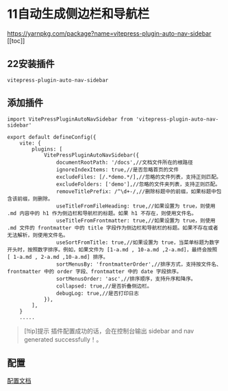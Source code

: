 # 11自动生成侧边栏和导航栏
https://yarnpkg.com/package?name=vitepress-plugin-auto-nav-sidebar
[[toc]]
## 22安装插件
```
vitepress-plugin-auto-nav-sidebar
```
## 添加插件

```
import VitePressPluginAutoNavSidebar from 'vitepress-plugin-auto-nav-sidebar'
 
export default defineConfig({
    vite: {
        plugins: [
            VitePressPluginAutoNavSidebar({
                documentRootPath: '/docs',//文档文件所在的根路径
                ignoreIndexItems: true,//是否忽略首页的文件
                excludeFiles: [/.*demo.*/],//忽略的文件列表，支持正则匹配。
                excludeFolders: ['demo'],//忽略的文件夹列表，支持正则匹配。
                removeTitlePrefix: /^\d+-/,//删除标题中的前缀，如果标题中包含该前缀，则删除。
                useTitleFromFileHeading: true,//如果设置为 true，则使用 .md 内容中的 h1 作为侧边栏和导航栏的标题。如果 h1 不存在，则使用文件名。
                useTitleFromFrontmatter: true,//如果设置为 true，则使用 .md 文件的 frontmatter 中的 title 字段作为侧边栏和导航栏的标题。如果不存在或者无法解析，则使用文件名。
                useSortFromTitle: true,//如果设置为 true，当菜单标题为数字开头时，按照数字排序。例如，如果文件为 [1-a.md , 10-a.md ,2-a.md]，最终会按照 [ 1-a.md , 2-a.md ,10-a.md] 排序。
                sortMenusBy: 'frontmatterOrder',//排序方式，支持按文件名、frontmatter 中的 order 字段、frontmatter 中的 date 字段排序。
                sortMenusOrder: 'asc',//排序顺序，支持升序和降序。
                collapsed: true,//是否折叠侧边栏。
                debugLog: true,//是否打印日志
            }),
        ],
    }
    .....

```

> [!tip]提示 插件配置成功的话，会在控制台输出 sidebar and nav generated successfully！。

## 配置
[配置文档](https://yarnpkg.com/package?name=vitepress-plugin-auto-nav-sidebar)
